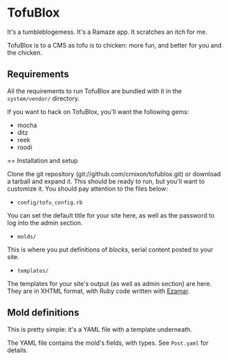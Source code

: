 TofuBlox
========

It's a tumbleblogemess. It's a Ramaze app. It scratches an itch for me.

TofuBlox is to a CMS as tofu is to chicken: more fun, and better for you and the chicken.

## Requirements

All the requirements to run TofuBlox are bundled with it in the `system/vendor/` directory.

If you want to hack on TofuBlox, you'll want the following gems:

* mocha
* ditz
* reek
* roodi

== Installation and setup

Clone the git repository (git://github.com/crnixon/tofublox.git) or download a tarball and expand it. This should be ready to run, but you'll want to customize it. You should pay attention to the files below:

* `config/tofu_config.rb`

You can set the default title for your site here, as well as the password to log into the admin section.

* `molds/`

This is where you put definitions of _blocks_, serial content posted to your site.

* `templates/`

The templates for your site's output (as well as admin section) are here. They are in XHTML format, with Ruby code written with [Ezamar](http://ramaze.rubyforge.org/rdoc/classes/Ezamar/Template.html).

## Mold definitions

This is pretty simple: it's a YAML file with a template underneath.

The YAML file contains the mold's fields, with types. See `Post.yaml` for details.


